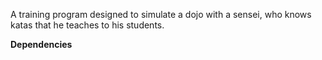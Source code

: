 A training program designed to simulate a dojo with a sensei, who knows katas that he teaches to his students.

<b>Dependencies</b>

